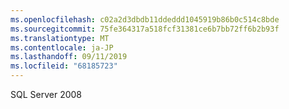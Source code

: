 ```yaml
---
ms.openlocfilehash: c02a2d3dbdb11ddeddd1045919b86b0c514c8bde
ms.sourcegitcommit: 75fe364317a518fcf31381ce6b7bb72ff6b2b93f
ms.translationtype: MT
ms.contentlocale: ja-JP
ms.lasthandoff: 09/11/2019
ms.locfileid: "68185723"
---
```

SQL Server 2008
